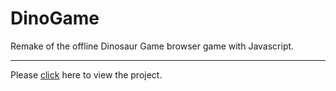 # DinoGame

Remake of the offline Dinosaur Game browser game with Javascript. 
<hr>
Please <a href="https://dinogamenictech.netlify.app/">click</a> here to view the project.
